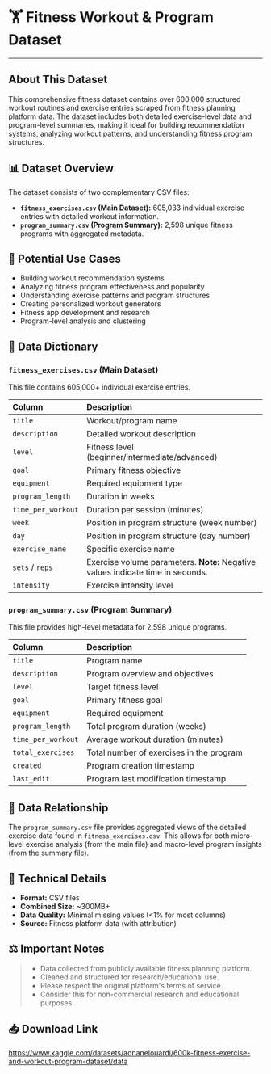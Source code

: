# 🏋️ Fitness Workout & Program Dataset
---
## About This Dataset

This comprehensive fitness dataset contains over 600,000 structured workout routines and exercise entries scraped from fitness planning platform data. The dataset includes both detailed exercise-level data and program-level summaries, making it ideal for building recommendation systems, analyzing workout patterns, and understanding fitness program structures.

## 📊 Dataset Overview

The dataset consists of two complementary CSV files:

* **`fitness_exercises.csv` (Main Dataset):** 605,033 individual exercise entries with detailed workout information.
* **`program_summary.csv` (Program Summary):** 2,598 unique fitness programs with aggregated metadata.

## 🎯 Potential Use Cases

* Building workout recommendation systems
* Analyzing fitness program effectiveness and popularity
* Understanding exercise patterns and program structures
* Creating personalized workout generators
* Fitness app development and research
* Program-level analysis and clustering

## 🔑 Data Dictionary

### `fitness_exercises.csv` (Main Dataset)

This file contains 605,000+ individual exercise entries.

| Column | Description |
| :--- | :--- |
| `title` | Workout/program name |
| `description` | Detailed workout description |
| `level` | Fitness level (beginner/intermediate/advanced) |
| `goal` | Primary fitness objective |
| `equipment` | Required equipment type |
| `program_length` | Duration in weeks |
| `time_per_workout` | Duration per session (minutes) |
| `week` | Position in program structure (week number) |
| `day` | Position in program structure (day number) |
| `exercise_name` | Specific exercise name |
| `sets` / `reps` | Exercise volume parameters. **Note:** Negative values indicate time in seconds. |
| `intensity` | Exercise intensity level |

### `program_summary.csv` (Program Summary)

This file provides high-level metadata for 2,598 unique programs.

| Column | Description |
| :--- | :--- |
| `title` | Program name |
| `description` | Program overview and objectives |
| `level` | Target fitness level |
| `goal` | Primary fitness goal |
| `equipment` | Required equipment |
| `program_length` | Total program duration (weeks) |
| `time_per_workout` | Average workout duration (minutes) |
| `total_exercises` | Total number of exercises in the program |
| `created` | Program creation timestamp |
| `last_edit` | Program last modification timestamp |

## 🔗 Data Relationship

The `program_summary.csv` file provides aggregated views of the detailed exercise data found in `fitness_exercises.csv`. This allows for both micro-level exercise analysis (from the main file) and macro-level program insights (from the summary file).

## 🔧 Technical Details

* **Format:** CSV files
* **Combined Size:** ~300MB+
* **Data Quality:** Minimal missing values (<1% for most columns)
* **Source:** Fitness platform data (with attribution)

## ⚖️ Important Notes

> * Data collected from publicly available fitness planning platform.
> * Cleaned and structured for research/educational use.
> * Please respect the original platform's terms of service.
> * Consider this for non-commercial research and educational purposes.
## 📥 Download Link 
https://www.kaggle.com/datasets/adnanelouardi/600k-fitness-exercise-and-workout-program-dataset/data